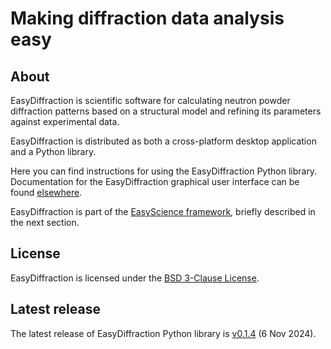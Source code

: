 # Making diffraction data analysis easy

## About

EasyDiffraction is scientific software for calculating neutron powder diffraction patterns based on a structural model and refining its parameters against experimental data.

EasyDiffraction is distributed as both a cross-platform desktop application and a Python library.

Here you can find instructions for using the EasyDiffraction Python library. Documentation for the EasyDiffraction graphical user interface can be found [elsewhere](https://docs.easydiffraction.org/app).

EasyDiffraction is part of the [EasyScience framework](https://easyscience.software), briefly described in the next section.

## License

EasyDiffraction is licensed under the [BSD 3-Clause License](https://raw.githubusercontent.com/EasyScience/EasyDiffractionLib/master/LICENSE).

## Latest release

The latest release of EasyDiffraction Python library is [v0.1.4](https://github.com/EasyScience/EasyDiffractionLib/releases/tag/v0.1.4) (6 Nov 2024).
